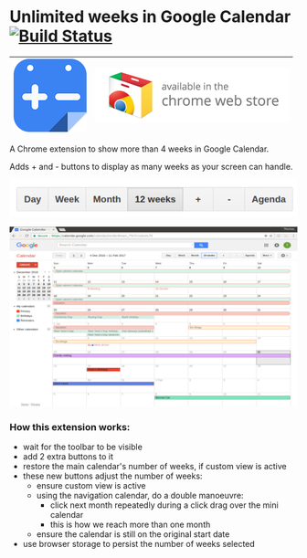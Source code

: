 # Unlimited weeks in Google Calendar [![Build Status](https://travis-ci.org/tomviner/unlimited-weeks-in-google-calendar.svg?branch=master)](https://travis-ci.org/tomviner/unlimited-weeks-in-google-calendar)

[![Unlimited weeks in Google Calendar icon](ext/icons/icon-128x128.png)](https://chrome.google.com/webstore/detail/gcal-unlimited-weeks/kppipnjcfidhlpgckimgaifilmkolokj) | [![Chrome Web Store Badge](assets/ChromeWebStore_Badge_v2_340x96.png)](https://chrome.google.com/webstore/detail/gcal-unlimited-weeks/kppipnjcfidhlpgckimgaifilmkolokj)
--- | ---

A Chrome extension to show more than 4 weeks in Google Calendar.

Adds + and - buttons to display as many weeks as your screen can handle.

![plus and minus buttons](assets/buttons.png)

![screenshot](assets/screenshot-1280x800.png)

### How this extension works:

- wait for the toolbar to be visible
- add 2 extra buttons to it
- restore the main calendar's number of weeks, if custom view is active
- these new buttons adjust the number of weeks:
    - ensure custom view is active
    - using the navigation calendar, do a double manoeuvre:
        - click next month repeatedly during a click drag over the mini calendar
        - this is how we reach more than one month
    - ensure the calendar is still on the original start date
- use browser storage to persist the number of weeks selected
